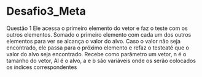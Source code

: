 # Desafio3_Meta

Questão 1
Ele acessa o primeiro elemento do vetor e faz o teste com os outros elementos. Somado o primeiro elemento com cada um dos
outros elementos para ver se alcança o valor do alvo. Caso o valor não seja encontrado, ele passa para o próximo elemento e refaz o testeaté que o valor do alvo
seja encontrado.
Recebe como parâmetro um vetor, n é o tamanho do vetor, Al é o alvo, a e b são variáveis onde os serão colocados os índices correspondentes
